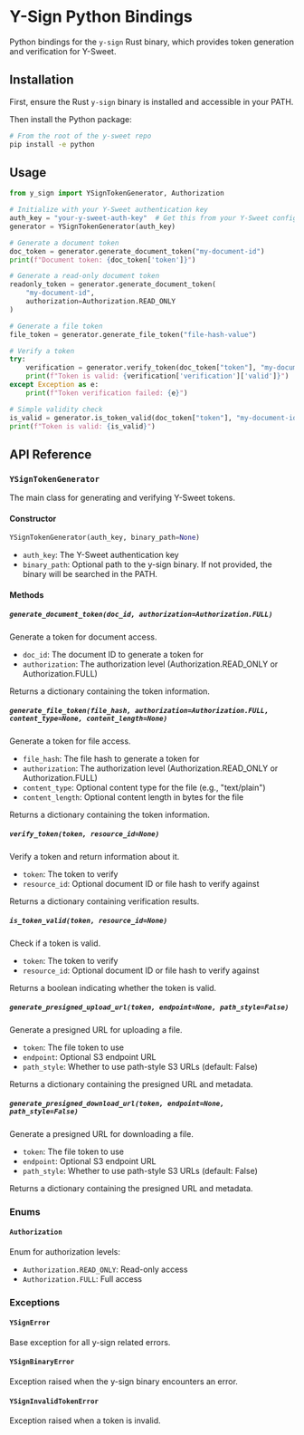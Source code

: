 # Y-Sign Python Bindings

Python bindings for the `y-sign` Rust binary, which provides token generation and verification for Y-Sweet.

## Installation

First, ensure the Rust `y-sign` binary is installed and accessible in your PATH.

Then install the Python package:

```bash
# From the root of the y-sweet repo
pip install -e python
```

## Usage

```python
from y_sign import YSignTokenGenerator, Authorization

# Initialize with your Y-Sweet authentication key
auth_key = "your-y-sweet-auth-key"  # Get this from your Y-Sweet configuration
generator = YSignTokenGenerator(auth_key)

# Generate a document token
doc_token = generator.generate_document_token("my-document-id")
print(f"Document token: {doc_token['token']}")

# Generate a read-only document token
readonly_token = generator.generate_document_token(
    "my-document-id", 
    authorization=Authorization.READ_ONLY
)

# Generate a file token
file_token = generator.generate_file_token("file-hash-value")

# Verify a token
try:
    verification = generator.verify_token(doc_token["token"], "my-document-id")
    print(f"Token is valid: {verification['verification']['valid']}")
except Exception as e:
    print(f"Token verification failed: {e}")

# Simple validity check
is_valid = generator.is_token_valid(doc_token["token"], "my-document-id")
print(f"Token is valid: {is_valid}")
```

## API Reference

### `YSignTokenGenerator`

The main class for generating and verifying Y-Sweet tokens.

#### Constructor

```python
YSignTokenGenerator(auth_key, binary_path=None)
```

- `auth_key`: The Y-Sweet authentication key
- `binary_path`: Optional path to the y-sign binary. If not provided, the binary will be searched in the PATH.

#### Methods

##### `generate_document_token(doc_id, authorization=Authorization.FULL)`

Generate a token for document access.

- `doc_id`: The document ID to generate a token for
- `authorization`: The authorization level (Authorization.READ_ONLY or Authorization.FULL)

Returns a dictionary containing the token information.

##### `generate_file_token(file_hash, authorization=Authorization.FULL, content_type=None, content_length=None)`

Generate a token for file access.

- `file_hash`: The file hash to generate a token for
- `authorization`: The authorization level (Authorization.READ_ONLY or Authorization.FULL)
- `content_type`: Optional content type for the file (e.g., "text/plain")
- `content_length`: Optional content length in bytes for the file

Returns a dictionary containing the token information.

##### `verify_token(token, resource_id=None)`

Verify a token and return information about it.

- `token`: The token to verify
- `resource_id`: Optional document ID or file hash to verify against

Returns a dictionary containing verification results.

##### `is_token_valid(token, resource_id=None)`

Check if a token is valid.

- `token`: The token to verify
- `resource_id`: Optional document ID or file hash to verify against

Returns a boolean indicating whether the token is valid.

##### `generate_presigned_upload_url(token, endpoint=None, path_style=False)`

Generate a presigned URL for uploading a file.

- `token`: The file token to use
- `endpoint`: Optional S3 endpoint URL
- `path_style`: Whether to use path-style S3 URLs (default: False)

Returns a dictionary containing the presigned URL and metadata.

##### `generate_presigned_download_url(token, endpoint=None, path_style=False)`

Generate a presigned URL for downloading a file.

- `token`: The file token to use
- `endpoint`: Optional S3 endpoint URL
- `path_style`: Whether to use path-style S3 URLs (default: False)

Returns a dictionary containing the presigned URL and metadata.

### Enums

#### `Authorization`

Enum for authorization levels:

- `Authorization.READ_ONLY`: Read-only access
- `Authorization.FULL`: Full access

### Exceptions

#### `YSignError`

Base exception for all y-sign related errors.

#### `YSignBinaryError`

Exception raised when the y-sign binary encounters an error.

#### `YSignInvalidTokenError`

Exception raised when a token is invalid.